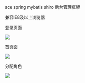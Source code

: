 ace spring  mybatis shiro 后台管理框架

兼容IE8及以上浏览器

登录页面

<img src="http://img.blog.csdn.net/20161013113521708?watermark/2/text/aHR0cDovL2Jsb2cuY3Nkbi5uZXQv/font/5a6L5L2T/fontsize/400/fill/I0JBQkFCMA==/dissolve/70/gravity/Center"/>

首页面

<img src="http://img.blog.csdn.net/20161013113538670?watermark/2/text/aHR0cDovL2Jsb2cuY3Nkbi5uZXQv/font/5a6L5L2T/fontsize/400/fill/I0JBQkFCMA==/dissolve/70/gravity/Center"/>

分配角色

<img src="http://img.blog.csdn.net/20161013113548396?watermark/2/text/aHR0cDovL2Jsb2cuY3Nkbi5uZXQv/font/5a6L5L2T/fontsize/400/fill/I0JBQkFCMA==/dissolve/70/gravity/Center"/>
